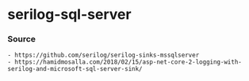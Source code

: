 # serilog-sql-server

### Source
```
- https://github.com/serilog/serilog-sinks-mssqlserver
- https://hamidmosalla.com/2018/02/15/asp-net-core-2-logging-with-serilog-and-microsoft-sql-server-sink/
```